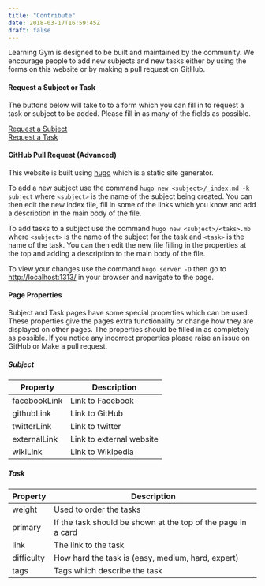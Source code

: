 ```yaml
---
title: "Contribute"
date: 2018-03-17T16:59:45Z
draft: false
---
```


Learning Gym is designed to be built and maintained by the community.
We encourage people to add new subjects and new tasks either by using the forms on this website or by making a pull request on GitHub.

#### Request a Subject or Task

The buttons below will take to to a form which you can fill in to request a task or subject to be added.
Please fill in as many of the fields as possible.

<div class='row'>
    <div class='col m6 s12 input-field'>
        <a class="waves-effect waves-light btn" href='subject' style='width:100%'>Request a Subject</a>
    </div>
    <div class='col m6 s12 input-field'>
        <a class="waves-effect waves-light btn" href='task' style='width:100%'>Request a Task</a>
    </div>
</div>

#### GitHub Pull Request (Advanced)

This website is built using [hugo](https://gohugo.io/) which is a static site generator.

To add a new subject use the command `hugo new <subject>/_index.md -k subject` where `<subject>` is the name of the subject being created.
You can then edit the new index file, fill in some of the links which you know and add a description in the main body of the file.

To add tasks to a subject use the command `hugo new <subject>/<taks>.mb` where `<subject>` is the name of the subject for the task and `<task>` is the name of the task.
You can then edit the new file filling in the properties at the top and adding a description to the main body of the file.

To view your changes use the command `hugo server -D` then go to [http://localhost:1313/](http://localhost:1313/) in your browser and navigate to the page.


#### Page Properties
Subject and Task pages have some special properties which can be used.
These properties give the pages extra functionality or change how they are displayed on other pages.
The properties should be filled in as completely as possible.
If you notice any incorrect properties please raise an issue on GitHub or Make a pull request.

##### Subject

| Property | Description |
|----|------|
|facebookLink|Link to Facebook|
|githubLink|Link to GitHub|
|twitterLink|Link to twitter|
|externalLink|Link to external website|
|wikiLink|Link to Wikipedia|

##### Task

| Property | Description |
|----|------|
|weight|Used to order the tasks|
|primary|If the task should be shown at the top of the page in a card|
|link|The link to the task|
|difficulty|How hard the task is (easy, medium, hard, expert)|
|tags|Tags which describe the task|
